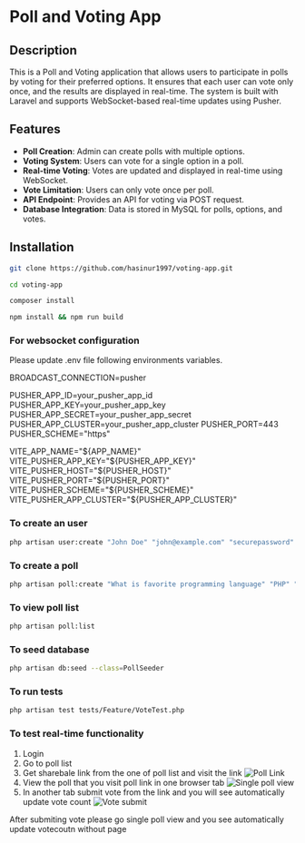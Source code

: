 # Poll and Voting App

## Description

This is a Poll and Voting application that allows users to participate in polls by voting for their preferred options. It ensures that each user can vote only once, and the results are displayed in real-time. The system is built with Laravel and supports WebSocket-based real-time updates using Pusher.

## Features

- **Poll Creation**: Admin can create polls with multiple options.
- **Voting System**: Users can vote for a single option in a poll.
- **Real-time Voting**: Votes are updated and displayed in real-time using WebSocket.
- **Vote Limitation**: Users can only vote once per poll.
- **API Endpoint**: Provides an API for voting via POST request.
- **Database Integration**: Data is stored in MySQL for polls, options, and votes.

## Installation

```bash
git clone https://github.com/hasinur1997/voting-app.git

```

```bash
cd voting-app

```

```sh
composer install
```

```sh
npm install && npm run build
```

### For websocket configuration

Please update .env file following environments variables.

BROADCAST_CONNECTION=pusher

PUSHER_APP_ID=your_pusher_app_id
PUSHER_APP_KEY=your_pusher_app_key
PUSHER_APP_SECRET=your_pusher_app_secret
PUSHER_APP_CLUSTER=your_pusher_app_cluster
PUSHER_PORT=443
PUSHER_SCHEME="https"

VITE_APP_NAME="${APP_NAME}"
VITE_PUSHER_APP_KEY="${PUSHER_APP_KEY}"
VITE_PUSHER_HOST="${PUSHER_HOST}"
VITE_PUSHER_PORT="${PUSHER_PORT}"
VITE_PUSHER_SCHEME="${PUSHER_SCHEME}"
VITE_PUSHER_APP_CLUSTER="${PUSHER_APP_CLUSTER}"

### To create an user

```bash
php artisan user:create "John Doe" "john@example.com" "securepassword"

```

### To create a poll

```bash
php artisan poll:create "What is favorite programming language" "PHP" "Python" "JavaScript"

```

### To view poll list

```bash
php artisan poll:list

```

### To seed database
```bash
php artisan db:seed --class=PollSeeder

```

### To run tests
```bash
php artisan test tests/Feature/VoteTest.php
```

### To test real-time functionality

1. Login 
2. Go to poll list
3. Get sharebale link from the one of poll list and visit the link
![Poll Link](https://drive.google.com/uc?export=view&id=1Z-6C-vUg-qK2GjkveYBhjqfldGKnk7A5)
4. View the poll that you visit poll link in one browser tab
![Single poll view](https://drive.google.com/uc?export=view&id=1GXR7wmDJwsqCnS7Hal3h6v6RicyHqdBX)
5. In another tab submit vote from the link and you will see automatically update vote count
![Vote submit](https://drive.google.com/uc?export=view&id=1PEfijoHddSHtYwx2qsIGwgryaNeh8wGB)

After submiting vote please go single poll view and you see automatically update votecoutn without page


